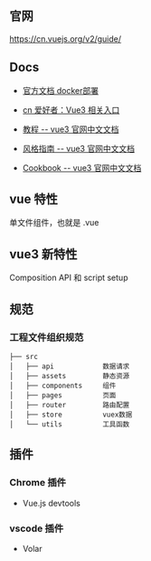 

## 官网

https://cn.vuejs.org/v2/guide/


## Docs

- [官方文档 docker部署](https://cli.vuejs.org/guide/deployment.html#docker-nginx)
- [cn 爱好者：Vue3 相关入口](https://vue3js.cn/)

- [教程 -- vue3 官网中文文档](https://v3.cn.vuejs.org/guide/introduction.html)
- [风格指南 -- vue3 官网中文文档](https://v3.cn.vuejs.org/guide/introduction.html)
- [Cookbook -- vue3 官网中文文档](https://v3.cn.vuejs.org/guide/introduction.html)

## vue 特性

单文件组件，也就是 .vue

## vue3 新特性

Composition API 和 script setup

## 规范

### 工程文件组织规范

```
├── src
│   ├── api            数据请求
│   ├── assets         静态资源
│   ├── components     组件
│   ├── pages          页面
│   ├── router         路由配置
│   ├── store          vuex数据
│   └── utils          工具函数
```

## 插件

### Chrome 插件

- Vue.js devtools

### vscode 插件

- Volar


